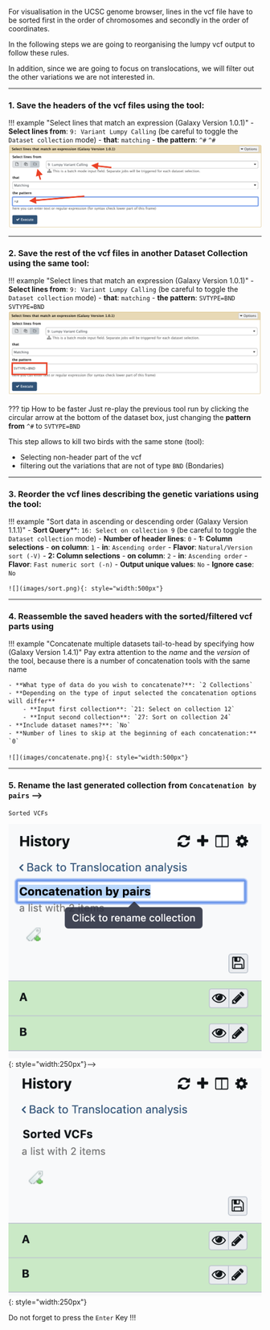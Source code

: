 For visualisation in the UCSC genome browser, lines in the vcf file have to be sorted first
in the order of chromosomes and secondly in the order of coordinates.
        
In the following steps we are going to reorganising the lumpy vcf output to follow these rules.

In addition, since we are going to focus on translocations, we will filter out the other
variations we are not interested in.

---
### 1. Save the headers of the vcf files using the tool:

!!! example "Select lines that match an expression (Galaxy Version 1.0.1)"
    - **Select lines from**: `9: Variant Lumpy Calling` (be careful to toggle the `Dataset collection` mode)
    - **that**: `matching`
    - **the pattern**: `^#`
    ```
    ^#
    ```
    ![](images/filter.png)

---
### 2. Save the rest of the vcf files in another Dataset Collection using the same tool:

!!! example "Select lines that match an expression (Galaxy Version 1.0.1)"
    - **Select lines from**: `9: Variant Lumpy Calling` (be careful to toggle the `Dataset collection` mode)
    - **that**: `matching`
    - **the pattern**: `SVTYPE=BND`
    ```
    SVTYPE=BND
    ```
    ![](images/filter2.png)

??? tip How to be faster
    Just re-play the previous tool run by clicking the circular arrow at the bottom of the dataset box,
    just changing the **pattern from** `^#` to `SVTYPE=BND`



This step allows to kill two birds with the same stone (tool):

- Selecting non-header part of the vcf
- filtering out the variations that are not of type `BND` (Bondaries)

---
### 3. Reorder the vcf lines describing the genetic variations using the tool:

!!! example "Sort data in ascending or descending order (Galaxy Version 1.1.1)"
    - **Sort Query****: `16: Select on collection 9` (be careful to toggle the `Dataset collection` mode)
    - **Number of header lines**: `0`
    - **1: Column selections**
        - **on column**: `1`
        - **in**: `Ascending order`
        - **Flavor**: `Natural/Version sort (-V)`
    - **2: Column selections**
        - **on column**: `2`
        - **in**: `Ascending order`
        - **Flavor**: `Fast numeric sort (-n)`
    - **Output unique values**: `No`
    - **Ignore case**: `No`
    
    ![](images/sort.png){: style="width:500px"}

---
### 4. Reassemble the saved headers with the sorted/filtered vcf parts using

!!! example "Concatenate multiple datasets tail-to-head by specifying how (Galaxy Version 1.4.1)"
    Pay extra attention to the *name* and the *version* of the tool, because there is a number of concatenation tools with the same name
    
    - **What type of data do you wish to concatenate?**: `2 Collections`
    - **Depending on the type of input selected the concatenation options will differ**
        - **Input first collection**: `21: Select on collection 12`
        - **Input second collection**: `27: Sort on collection 24`
    - **Include dataset names?**: `No`
    - **Number of lines to skip at the beginning of each concatenation:** `0`
    
    ![](images/concatenate.png){: style="width:500px"}

---
### 5. Rename the last generated collection from `Concatenation by pairs` -->

```
Sorted VCFs
```

![](images/rename.png){: style="width:250px"}-->![](images/rename-bis.png){: style="width:250px"}

Do not forget to press the `Enter` Key !!!

